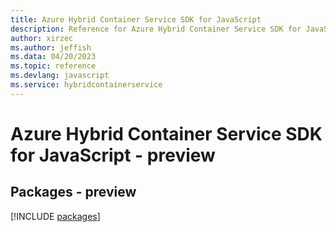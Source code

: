 ```yaml
---
title: Azure Hybrid Container Service SDK for JavaScript
description: Reference for Azure Hybrid Container Service SDK for JavaScript
author: xirzec
ms.author: jeffish
ms.data: 04/20/2023
ms.topic: reference
ms.devlang: javascript
ms.service: hybridcontainerservice
---
```

# Azure Hybrid Container Service SDK for JavaScript - preview
## Packages - preview
[!INCLUDE [packages](hybrid-container-service-index.md)]